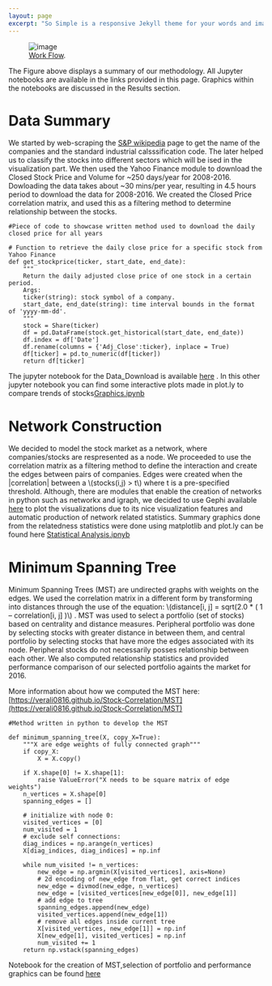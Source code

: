 ```yaml
---
layout: page
excerpt: "So Simple is a responsive Jekyll theme for your words and images."
---
```


<figure>
	<img src="https://github.com/verali0816/aiyamaya/blob/master/images/Method.png?raw=true" alt="image">
	<figcaption><a href="https://github.com/verali0816/aiyamaya/blob/master/images/Method.png?raw=true" title="Work Flow">Work Flow</a>.</figcaption>
</figure>

The Figure above displays a summary of our methodology. All Jupyter notebooks are available in the links provided in this page. Graphics within the notebooks are discussed in the Results section.

# Data Summary

We started by web-scraping the [S&P wikipedia](https://en.wikipedia.org/wiki/S%26P_500_Index) page to get the name of the companies and the standard industrial calsssification code. The later helped us to classify the stocks into different sectors which will be ised in the visualization part. We then used the Yahoo Finance module to download the Closed Stock Price and Volume for ~250 days/year for 2008-2016. Dowloading the data takes about ~30 mins/per year, resulting in 4.5 hours period to download the data for 2008-2016. We created the Closed Price correlation matrix, and used this as a filtering method to determine relationship between the stocks. 

```
#Piece of code to showcase written method used to download the daily closed price for all years

# Function to retrieve the daily close price for a specific stock from Yahoo Finance
def get_stockprice(ticker, start_date, end_date):
    """
    Return the daily adjusted close price of one stock in a certain period.
    Args:
    ticker(string): stock symbol of a company.
    start_date, end_date(string): time interval bounds in the format of 'yyyy-mm-dd'.
    """
    stock = Share(ticker)
    df = pd.DataFrame(stock.get_historical(start_date, end_date))
    df.index = df['Date']
    df.rename(columns = {'Adj_Close':ticker}, inplace = True)
    df[ticker] = pd.to_numeric(df[ticker])
    return df[ticker]
```

The jupyter notebook for the Data_Download is available [here](https://github.com/verali0816/STA141B_group_project/blob/master/Get%20Data_dla.ipynb)
. In this other jupyter notebook you can find some interactive plots made in plot.ly to compare trends of stocks[Graphics.ipynb](https://github.com/verali0816/STA141B_group_project/blob/master/Graphics.ipynb)

# Network Construction
We decided to model the stock market as a network, where companies/stocks are respresented as a node. We proceeded to use the correlation matrix as a filtering method to define the interaction and create the edges between pairs of companies.  Edges were created when the |correlation| between a \\(stocks(i,j) > t\\) where t is a pre-specified threshold.  Although, there are modules that enable the creation of networks in python such as networkx and igraph, we decided to use Gephi available [here](https://gephi.org/) to plot the visualizations due to its nice visualization features and automatic production of network related statistics.  Summary graphics done from the relatedness statistics were done using matplotlib and plot.ly can be found here [Statistical Analysis.ipnyb](https://github.com/verali0816/STA141B_group_project/blob/master/Statistic%20analysis.ipynb)


# Minimum Spanning Tree

Minimum Spanning Trees (MST) are undirected graphs with weights on the edges. We used the correlation matrix in a different form by transforming into distances through the use of the equation: \\(distance[i, j] = sqrt(2.0 * ( 1 – correlation[i, j] )\\) . MST was used to select a portfolio (set of stocks) based on centrality and distance measures. Peripheral portfolio was done by selecting stocks with greater distance in between them, and central portfolio by selecting stocks that have more the edges  associated with its node. Peripheral stocks do not necessarily posses relationship between each other. 
We also computed relationship statistics and provided performance comparison of our selected portfolio againts the market for 2016.

More information about how we computed the MST here: [https://verali0816.github.io/Stock-Correlation/MST](https://verali0816.github.io/Stock-Correlation/MST)

``` 
#Method written in python to develop the MST

def minimum_spanning_tree(X, copy_X=True):
    """X are edge weights of fully connected graph"""
    if copy_X:
        X = X.copy()
 
    if X.shape[0] != X.shape[1]:
        raise ValueError("X needs to be square matrix of edge weights")
    n_vertices = X.shape[0]
    spanning_edges = []
     
    # initialize with node 0:                                                                                         
    visited_vertices = [0]                                                                                            
    num_visited = 1
    # exclude self connections:
    diag_indices = np.arange(n_vertices)
    X[diag_indices, diag_indices] = np.inf
     
    while num_visited != n_vertices:
        new_edge = np.argmin(X[visited_vertices], axis=None)
        # 2d encoding of new_edge from flat, get correct indices                                                      
        new_edge = divmod(new_edge, n_vertices)
        new_edge = [visited_vertices[new_edge[0]], new_edge[1]]                                                       
        # add edge to tree
        spanning_edges.append(new_edge)
        visited_vertices.append(new_edge[1])
        # remove all edges inside current tree
        X[visited_vertices, new_edge[1]] = np.inf
        X[new_edge[1], visited_vertices] = np.inf                                                                     
        num_visited += 1
    return np.vstack(spanning_edges)
 ```
 
Notebook for the creation of MST,selection of portfolio and performance graphics can be found [here](https://github.com/verali0816/STA141B_group_project/blob/master/Minimum%20spanning%20tree.ipynb)
